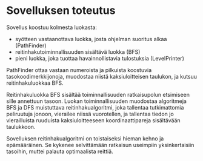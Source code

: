 # Sovelluksen toteutus

Sovellus koostuu kolmesta luokasta:
* syötteen vastaanottava luokka, josta ohjelman suoritus alkaa (PathFinder)
* reitinhakutoiminnallisuuden sisältävä luokka (BFS)
* pieni luokka, joka tuottaa havainnollistavia tulostuksia (LevelPrinter)

PathFinder ottaa vastaan numeroista ja pilkuista koostuvia tasokoodimerkkijonoja, muodostaa niistä kaksiuloitteisen taulukon, ja kutsuu reitinhakuluokkaa BFS.

Reitinhakuluokka BFS sisältää toiminnallisuuden ratkaisupolun etsimiseen sille annettuun tasoon. Luokan toiminnallisuuden muodostaa algoritmeja BFS ja DFS muistuttava reitinhakualgoritmi, joka tallentaa tutkimattomia peliruutuja jonoon, vierailee niissä vuorotellen, ja tallentaa tiedon jo vierailluista ruuduista kaksiuloitteeseen koordinaattipareja sisältävään taulukkoon.

Sovelluksen reitinhakualgoritmi on toistaiseksi hieman kehno ja epämääräinen. Se kykenee selvittämään ratkaisun useimpiin yksinkertaisiin tasoihin, muttei palauta optimaalista reittiä.
